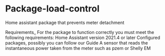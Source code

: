 # Package-load-control
Home assistant package that prevents meter detachment

Requirements_
For the package to function correctly you must meet the following requirements:
Home Assistant version 2021.4 or later
Configured packages, possibly you can follow our Guide
A sensor that reads the instantaneous power taken from the meter such as pzem or Shelly EM
